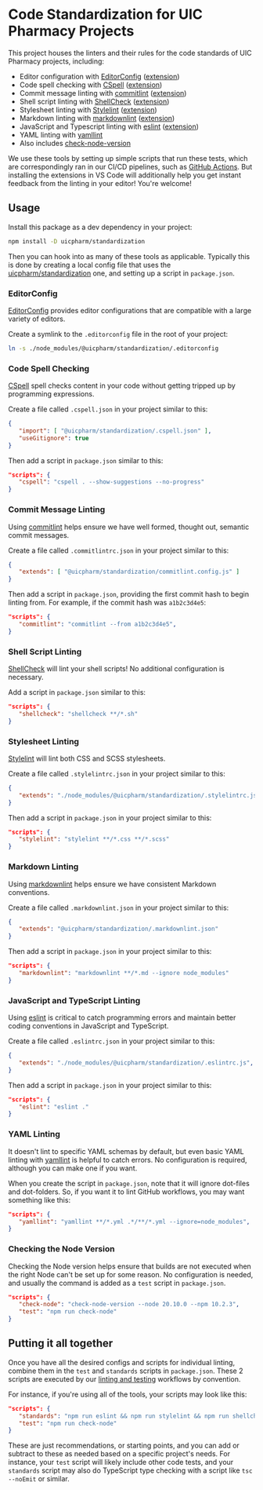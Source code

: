 # Code Standardization for UIC Pharmacy Projects

This project houses the linters and their rules for the code standards of UIC Pharmacy
projects, including:

   - Editor configuration with [EditorConfig](https://editorconfig.org)
     ([extension][vsc-editorconfig])
   - Code spell checking with [CSpell](https://cspell.org)
     ([extension][vsc-cspell])
   - Commit message linting with [commitlint](https://commitlint.js.org)
     ([extension][vsc-commitlint])
   - Shell script linting with [ShellCheck](https://www.shellcheck.net)
     ([extension][vsc-shellcheck])
   - Stylesheet linting with [Stylelint](https://stylelint.io)
     ([extension][vsc-stylelint])
   - Markdown linting with [markdownlint](https://github.com/DavidAnson/markdownlint)
     ([extension][vsc-markdownlint])
   - JavaScript and Typescript linting with [eslint](https://eslint.org)
     ([extension][vsc-eslint])
   - YAML linting with [yamllint](https://github.com/rasshofer/yaml-lint)
   - Also includes [check-node-version](https://github.com/parshap/check-node-version)

[vsc-commitlint]: https://marketplace.visualstudio.com/items?itemName=joshbolduc.commitlint
[vsc-cspell]: https://marketplace.visualstudio.com/items?itemName=streetsidesoftware.code-spell-checker
[vsc-editorconfig]: https://marketplace.visualstudio.com/items?itemName=EditorConfig.EditorConfig
[vsc-eslint]: https://marketplace.visualstudio.com/items?itemName=dbaeumer.vscode-eslint
[vsc-markdownlint]: https://marketplace.visualstudio.com/items?itemName=DavidAnson.vscode-markdownlint
[vsc-shellcheck]: https://marketplace.visualstudio.com/items?itemName=timonwong.shellcheck
[vsc-stylelint]: https://marketplace.visualstudio.com/items?itemName=stylelint.vscode-stylelint

We use these tools by setting up simple scripts that run these tests, which are
correspondingly ran in our CI/CD pipelines, such as
[GitHub Actions](https://docs.github.com/en/actions). But installing the extensions in
VS Code will additionally help you get instant feedback from the linting in your editor!
You're welcome!

## Usage

Install this package as a dev dependency in your project:

```sh
npm install -D uicpharm/standardization
```

Then you can hook into as many of these tools as applicable. Typically this is done by
creating a local config file that uses the
[uicpharm/standardization](https://github.com/uicpharm/standardization) one, and setting
up a script in `package.json`.

### EditorConfig

[EditorConfig](https://editorconfig.org) provides editor configurations that are
compatible with a large variety of editors.

Create a symlink to the `.editorconfig` file in the root of your project:

```sh
ln -s ./node_modules/@uicpharm/standardization/.editorconfig
```

### Code Spell Checking

[CSpell](https://cspell.org) spell checks content in your code without getting tripped up
by programming expressions.

Create a file called `.cspell.json` in your project similar to this:

```json
{
   "import": [ "@uicpharm/standardization/.cspell.json" ],
   "useGitignore": true
}
```

Then add a script in `package.json` similar to this:

```json
"scripts": {
   "cspell": "cspell . --show-suggestions --no-progress"
}
```

### Commit Message Linting

Using [commitlint](https://commitlint.js.org) helps ensure we have well formed,
thought out, semantic commit messages.

Create a file called `.commitlintrc.json` in your project similar to this:

```json
{
   "extends": [ "@uicpharm/standardization/commitlint.config.js" ]
}
```

Then add a script in `package.json`, providing the first commit hash to begin linting
from. For example, if the commit hash was `a1b2c3d4e5`:

```json
"scripts": {
   "commitlint": "commitlint --from a1b2c3d4e5",
}
```

### Shell Script Linting

[ShellCheck](https://www.shellcheck.net) will lint your shell scripts! No additional
configuration is necessary.

Add a script in `package.json` similar to this:

```json
"scripts": {
   "shellcheck": "shellcheck **/*.sh"
}
```

### Stylesheet Linting

[Stylelint](https://stylelint.io) will lint both CSS and SCSS stylesheets.

Create a file called `.stylelintrc.json` in your project similar to this:

```json
{
   "extends": "./node_modules/@uicpharm/standardization/.stylelintrc.json"
}
```

Then add a script in `package.json` in your project similar to this:

```json
"scripts": {
   "stylelint": "stylelint **/*.css **/*.scss"
}
```

### Markdown Linting

Using [markdownlint](https://github.com/DavidAnson/markdownlint) helps ensure we have
consistent Markdown conventions.

Create a file called `.markdownlint.json` in your project similar to this:

```json
{
   "extends": "@uicpharm/standardization/.markdownlint.json"
}
```

Then add a script in `package.json` in your project similar to this:

```json
"scripts": {
   "markdownlint": "markdownlint **/*.md --ignore node_modules"
}
```

### JavaScript and TypeScript Linting

Using [eslint](https://eslint.org) is critical to catch programming errors and maintain
better coding conventions in JavaScript and TypeScript.

Create a file called `.eslintrc.json` in your project similar to this:

```json
{
   "extends": "./node_modules/@uicpharm/standardization/.eslintrc.js",
}
```

Then add a script in `package.json` in your project similar to this:

```json
"scripts": {
   "eslint": "eslint ."
}
```

### YAML Linting

It doesn't lint to specific YAML schemas by default, but even basic YAML linting with
[yamllint](https://github.com/rasshofer/yaml-lint) is helpful to catch errors. No
configuration is required, although you can make one if you want.

When you create the script in `package.json`, note that it will ignore dot-files and
dot-folders. So, if you want it to lint GitHub workflows, you may want something like
this:

```json
"scripts": {
   "yamllint": "yamllint **/*.yml .*/**/*.yml --ignore=node_modules",
}
```

### Checking the Node Version

Checking the Node version helps ensure that builds are not executed when the right Node
can't be set up for some reason. No configuration is needed, and usually the command is
added as a `test` script in `package.json`.

```json
"scripts": {
   "check-node": "check-node-version --node 20.10.0 --npm 10.2.3",
   "test": "npm run check-node"
}
```

## Putting it all together

Once you have all the desired configs and scripts for individual linting, combine them in
the `test` and `standards` scripts in `package.json`. These 2 scripts are executed by our
[linting and testing](https://github.com/uicpharm/workflows#lint-and-testyml) workflows by
convention.

For instance, if you're using all of the tools, your scripts may look like this:

```json
"scripts": {
   "standards": "npm run eslint && npm run stylelint && npm run shellcheck && npm run yamllint && npm run markdownlint && npm run cspell && npm run commitlint",
   "test": "npm run check-node"
}
```

These are just recommendations, or starting points, and you can add or subtract to these
as needed based on a specific project's needs. For instance, your `test` script will
likely include other code tests, and your `standards` script may also do TypeScript type
checking with a script like `tsc --noEmit` or similar.
